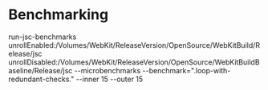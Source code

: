 # Benchmarking
run-jsc-benchmarks unrollEnabled:/Volumes/WebKit/ReleaseVersion/OpenSource/WebKitBuild/Release/jsc unrollDisabled:/Volumes/WebKit/ReleaseVersion/OpenSource/WebKitBuildBaseline/Release/jsc --microbenchmarks --benchmark=".loop-with-redundant-checks." --inner 15 --outer 15